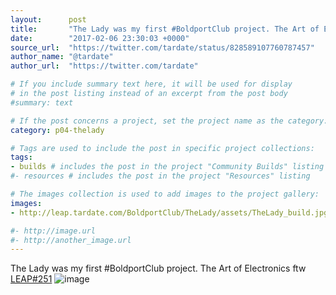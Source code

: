 ```yaml
---
layout:      post
title:       "The Lady was my first #BoldportClub project. The Art of Electronics ftw"
date:        "2017-02-06 23:30:03 +0000"
source_url:  "https://twitter.com/tardate/status/828589107760787457"
author_name: "@tardate"
author_url:  "https://twitter.com/tardate"

# If you include summary text here, it will be used for display
# in the post listing instead of an excerpt from the post body
#summary: text

# If the post concerns a project, set the project name as the category:
category: p04-thelady

# Tags are used to include the post in specific project collections:
tags:
- builds # includes the post in the project "Community Builds" listing
#- resources # includes the post in the project "Resources" listing

# The images collection is used to add images to the project gallery:
images:
- http://leap.tardate.com/BoldportClub/TheLady/assets/TheLady_build.jpg

#- http://image.url
#- http://another_image.url
---
```


The Lady was my first #BoldportClub project. The Art of Electronics ftw
[LEAP#251](http://blog.tardate.com/2017/02/leap251-the-lady.html)
![image](http://leap.tardate.com/BoldportClub/TheLady/assets/TheLady_build.jpg)



